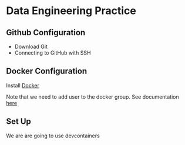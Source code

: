 # Data Engineering Practice

## Github Configuration
- Download Git
- Connecting to GitHub with SSH

## Docker Configuration

Install [Docker](https://docs.docker.com/engine/install/ubuntu/)

Note that we need to add user to the docker group. See documentation [here](https://docs.docker.com/engine/install/linux-postinstall/)

## Set Up
We are are going to use devcontainers